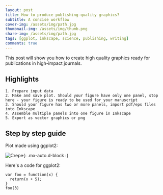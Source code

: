 ```yaml
---
layout: post
title: How to produce publishing-quality graphics?
subtitle: A concise workflow
cover-img: /assets/img/path.jpg
thumbnail-img: /assets/img/thumb.png
share-img: /assets/img/path.jpg
tags: [ggplot, inkscape, science, publishing, writing]
comments: true
---
```


This post will show you how to create high quality graphics ready for publications in high-impact journals.

## Highlights

    1. Prepare input data
    2. Make and save plot. Should your figure have only one panel, stop here - your figure is ready to be used for your manuscript
    3. Should your figure has two or more panels, import pdf/eps files into Inkscape
    4. Assemble multiple panels into one figure in Inkscape
    5. Export as vector graphics or png

## Step by step guide

Plot made using ggplot2:

![Crepe](https://s3-media3.fl.yelpcdn.com/bphoto/cQ1Yoa75m2yUFFbY2xwuqw/348s.jpg){: .mx-auto.d-block :}

Here's a code for ggplot2:

```
var foo = function(x) {
  return(x + 5);
}
foo(3)
```
